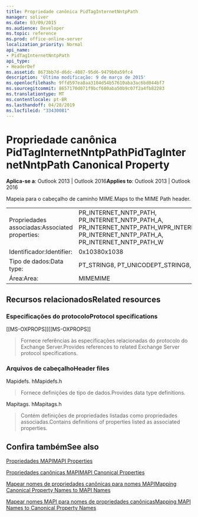 ```yaml
---
title: Propriedade canônica PidTagInternetNntpPath
manager: soliver
ms.date: 03/09/2015
ms.audience: Developer
ms.topic: reference
ms.prod: office-online-server
localization_priority: Normal
api_name:
- PidTagInternetNntpPath
api_type:
- HeaderDef
ms.assetid: 8673bb7d-d6dc-4087-95d6-9479b0a59fc4
description: 'Última modificação: 9 de março de 2015'
ms.openlocfilehash: 9ffd597ea8aa3104d54b57610aba3ac6bd044bf7
ms.sourcegitcommit: 8657170d071f9bcf680aba50b9c07f2a4fb82283
ms.translationtype: MT
ms.contentlocale: pt-BR
ms.lasthandoff: 04/28/2019
ms.locfileid: "33430081"
---
```

# <a name="pidtaginternetnntppath-canonical-property"></a><span data-ttu-id="a7f81-103">Propriedade canônica PidTagInternetNntpPath</span><span class="sxs-lookup"><span data-stu-id="a7f81-103">PidTagInternetNntpPath Canonical Property</span></span>

  
  
<span data-ttu-id="a7f81-104">**Aplica-se a**: Outlook 2013 | Outlook 2016</span><span class="sxs-lookup"><span data-stu-id="a7f81-104">**Applies to**: Outlook 2013 | Outlook 2016</span></span> 
  
<span data-ttu-id="a7f81-105">Mapeia para o cabeçalho de caminho MIME.</span><span class="sxs-lookup"><span data-stu-id="a7f81-105">Maps to the MIME Path header.</span></span>
  
|||
|:-----|:-----|
|<span data-ttu-id="a7f81-106">Propriedades associadas:</span><span class="sxs-lookup"><span data-stu-id="a7f81-106">Associated properties:</span></span>  <br/> |<span data-ttu-id="a7f81-107">PR_INTERNET_NNTP_PATH, PR_INTERNET_NNTP_PATH_A, PR_INTERNET_NNTP_PATH_W</span><span class="sxs-lookup"><span data-stu-id="a7f81-107">PR_INTERNET_NNTP_PATH, PR_INTERNET_NNTP_PATH_A, PR_INTERNET_NNTP_PATH_W</span></span>  <br/> |
|<span data-ttu-id="a7f81-108">Identificador:</span><span class="sxs-lookup"><span data-stu-id="a7f81-108">Identifier:</span></span>  <br/> |<span data-ttu-id="a7f81-109">0x1038</span><span class="sxs-lookup"><span data-stu-id="a7f81-109">0x1038</span></span>  <br/> |
|<span data-ttu-id="a7f81-110">Tipo de dados:</span><span class="sxs-lookup"><span data-stu-id="a7f81-110">Data type:</span></span>  <br/> |<span data-ttu-id="a7f81-111">PT_STRING8, PT_UNICODE</span><span class="sxs-lookup"><span data-stu-id="a7f81-111">PT_STRING8, PT_UNICODE</span></span>  <br/> |
|<span data-ttu-id="a7f81-112">Área:</span><span class="sxs-lookup"><span data-stu-id="a7f81-112">Area:</span></span>  <br/> |<span data-ttu-id="a7f81-113">MIME</span><span class="sxs-lookup"><span data-stu-id="a7f81-113">MIME</span></span>  <br/> |
   
## <a name="related-resources"></a><span data-ttu-id="a7f81-114">Recursos relacionados</span><span class="sxs-lookup"><span data-stu-id="a7f81-114">Related resources</span></span>

### <a name="protocol-specifications"></a><span data-ttu-id="a7f81-115">Especificações do protocolo</span><span class="sxs-lookup"><span data-stu-id="a7f81-115">Protocol specifications</span></span>

<span data-ttu-id="a7f81-116">[[MS-OXPROPS]]</span><span class="sxs-lookup"><span data-stu-id="a7f81-116">[[MS-OXPROPS]]</span></span> 
  
> <span data-ttu-id="a7f81-117">Fornece referências às especificações relacionadas do protocolo do Exchange Server.</span><span class="sxs-lookup"><span data-stu-id="a7f81-117">Provides references to related Exchange Server protocol specifications.</span></span>
    
### <a name="header-files"></a><span data-ttu-id="a7f81-118">Arquivos de cabeçalho</span><span class="sxs-lookup"><span data-stu-id="a7f81-118">Header files</span></span>

<span data-ttu-id="a7f81-119">Mapidefs. h</span><span class="sxs-lookup"><span data-stu-id="a7f81-119">Mapidefs.h</span></span>
  
> <span data-ttu-id="a7f81-120">Fornece definições de tipo de dados.</span><span class="sxs-lookup"><span data-stu-id="a7f81-120">Provides data type definitions.</span></span>
    
<span data-ttu-id="a7f81-121">Mapitags. h</span><span class="sxs-lookup"><span data-stu-id="a7f81-121">Mapitags.h</span></span>
  
> <span data-ttu-id="a7f81-122">Contém definições de propriedades listadas como propriedades associadas.</span><span class="sxs-lookup"><span data-stu-id="a7f81-122">Contains definitions of properties listed as associated properties.</span></span>
    
## <a name="see-also"></a><span data-ttu-id="a7f81-123">Confira também</span><span class="sxs-lookup"><span data-stu-id="a7f81-123">See also</span></span>



[<span data-ttu-id="a7f81-124">Propriedades MAPI</span><span class="sxs-lookup"><span data-stu-id="a7f81-124">MAPI Properties</span></span>](mapi-properties.md)
  
[<span data-ttu-id="a7f81-125">Propriedades canônicas MAPI</span><span class="sxs-lookup"><span data-stu-id="a7f81-125">MAPI Canonical Properties</span></span>](mapi-canonical-properties.md)
  
[<span data-ttu-id="a7f81-126">Mapear nomes de propriedades canônicas para nomes MAPI</span><span class="sxs-lookup"><span data-stu-id="a7f81-126">Mapping Canonical Property Names to MAPI Names</span></span>](mapping-canonical-property-names-to-mapi-names.md)
  
[<span data-ttu-id="a7f81-127">Mapear nomes MAPI para nomes de propriedades canônicas</span><span class="sxs-lookup"><span data-stu-id="a7f81-127">Mapping MAPI Names to Canonical Property Names</span></span>](mapping-mapi-names-to-canonical-property-names.md)

